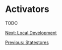 # Activators

TODO

[Next: Local Development](local_development.md)

[Previous: Statestores](statestores.md)